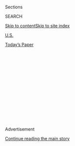 <div id="app">

<div>

<div>

<div>

<div class="NYTAppHideMasthead css-1q2w90k e1suatyy0">

<div class="section css-ui9rw0 e1suatyy2">

<div class="css-eph4ug er09x8g0">

<div class="css-6n7j50">

</div>

<span class="css-1dv1kvn">Sections</span>

<div class="css-10488qs">

<span class="css-1dv1kvn">SEARCH</span>

</div>

[Skip to content](#site-content)[Skip to site
index](#site-index)

</div>

<div id="masthead-section-label" class="css-1wr3we4 eaxe0e00">

[U.S.](https://www.nytimes.com/section/us)

</div>

<div class="css-10698na e1huz5gh0">

</div>

</div>

<div id="masthead-bar-one" class="section hasLinks css-15hmgas e1csuq9d3">

<div class="css-uqyvli e1csuq9d0">

</div>

<div class="css-1uqjmks e1csuq9d1">

</div>

<div class="css-9e9ivx">

[](https://myaccount.nytimes.com/auth/login?response_type=cookie&client_id=vi)

</div>

<div class="css-1bvtpon e1csuq9d2">

[Today’s
Paper](https://www.nytimes.com/section/todayspaper)

</div>

</div>

</div>

</div>

<div data-aria-hidden="false">

<div id="site-content" data-role="main">

<div>

<div class="css-1aor85t" style="opacity:0.000000001;z-index:-1;visibility:hidden">

<div class="css-1hqnpie">

<div class="css-epjblv">

<span class="css-17xtcya">[U.S.](/section/us)</span><span class="css-x15j1o">|</span><span class="css-fwqvlz">‘I’m
the Shooter’: El Paso Suspect Confessed to Targeting Mexicans, Police
Say</span>

</div>

<div class="css-k008qs">

<div class="css-1iwv8en">

<span class="css-18z7m18"></span>

<div>

</div>

</div>

<span class="css-1n6z4y">https://nyti.ms/2OOCdG8</span>

<div class="css-1705lsu">

<div class="css-4xjgmj">

<div class="css-4skfbu" data-role="toolbar" data-aria-label="Social Media Share buttons, Save button, and Comments Panel with current comment count" data-testid="share-tools">

  - 
  - 
  - 
  - 
    
    <div class="css-6n7j50">
    
    </div>

  - 

</div>

</div>

</div>

</div>

</div>

</div>

<div id="NYT_TOP_BANNER_REGION" class="css-13pd83m">

</div>

<div id="top-wrapper" class="css-1sy8kpn">

<div id="top-slug" class="css-l9onyx">

Advertisement

</div>

[Continue reading the main
story](#after-top)

<div class="ad top-wrapper" style="text-align:center;height:100%;display:block;min-height:250px">

<div id="top" class="place-ad" data-position="top" data-size-key="top">

</div>

</div>

<div id="after-top">

</div>

</div>

<div>

<div id="sponsor-wrapper" class="css-1hyfx7x">

<div id="sponsor-slug" class="css-19vbshk">

Supported by

</div>

[Continue reading the main
story](#after-sponsor)

<div id="sponsor" class="ad sponsor-wrapper" style="text-align:center;height:100%;display:block">

</div>

<div id="after-sponsor">

</div>

</div>

<div class="css-186x18t">

</div>

<div class="css-ls6wgr ehdk2mb0">

# ‘I’m the Shooter’: El Paso Suspect Confessed to Targeting Mexicans, Police Say

</div>

After waiving his Miranda rights, the suspect said he had used an
AK-47-style rifle to carry out the killings, according to an affidavit.

<div class="css-79elbk" data-testid="photoviewer-wrapper">

<div class="css-z3e15g" data-testid="photoviewer-wrapper-hidden">

</div>

<div class="css-1a48zt4 ehw59r15" data-testid="photoviewer-children">

![<span class="css-16f3y1r e13ogyst0" data-aria-hidden="true">Mourners
gathered at a memorial to the victims in El
Paso.</span><span class="css-cnj6d5 e1z0qqy90" itemprop="copyrightHolder"><span class="css-1ly73wi e1tej78p0">Credit...</span><span><span>Jim
Wilson/The New York
Times</span></span></span>](https://static01.nyt.com/images/2019/08/09/us/09elpaso-affidavit/merlin_158998653_9752b02c-8f1f-41b6-9b89-fc58623bd860-articleLarge.jpg?quality=75&auto=webp&disable=upscale)

</div>

</div>

<div class="css-18e8msd">

<div class="css-vp77d3 epjyd6m0">

<div class="css-1baulvz">

By [<span class="css-1baulvz last-byline" itemprop="name">Nicholas
Bogel-Burroughs</span>](https://www.nytimes.com/by/nicholas-bogel-burroughs)

</div>

</div>

  - Aug. 9,
    2019

  - 
    
    <div class="css-4xjgmj">
    
    <div class="css-d8bdto" data-role="toolbar" data-aria-label="Social Media Share buttons, Save button, and Comments Panel with current comment count" data-testid="share-tools">
    
      - 
      - 
      - 
      - 
        
        <div class="css-6n7j50">
        
        </div>
    
      - 
    
    </div>
    
    </div>

</div>

<div class="css-mdjrty">

[Leer en
español](https://www.nytimes.com/es/2019/08/09/espanol/mundo/el-paso-sospechoso-mexicanos.html "Read in Spanish")

</div>

</div>

<div class="section meteredContent css-1r7ky0e" name="articleBody" itemprop="articleBody">

<div class="css-1fanzo5 StoryBodyCompanionColumn">

<div class="css-53u6y8">

The suspect in the El Paso shooting stepped out of a vehicle with his
hands up and declared “I’m the shooter” when he was arrested minutes
after the massacre at a Walmart that killed 22 people, the police said
in an affidavit filed Friday.

The suspect, Patrick W. Crusius, 21, who is white, also divulged to the
police that he had targeted Mexicans, according to the document, written
by Detective Adrian Garcia of the El Paso Police Department.

While responding to reports of an active shooter on Saturday morning,
the document said, rangers with the Texas Department of Public Safety
saw a vehicle stop at an intersection near the Walmart. It said a man
exited the vehicle and admitted opening fire on customers and employees
in the store.

</div>

</div>

<div class="css-1fanzo5 StoryBodyCompanionColumn">

<div class="css-53u6y8">

After waiving his Miranda rights, Mr. Crusius said he had used an
AK-47-style rifle and brought multiple magazines with him from Allen,
Tex., to carry out the killings, Detective Garcia wrote. Mr. Crusius’
mother had [called the Allen Police
Department](https://www.nytimes.com/2019/08/08/us/el-paso-suspect.html)
in the weeks before the shooting, asking whether her son was mature
enough to handle the rifle he had recently
ordered.

</div>

</div>

<div id="elpasoaffidavit" class="section interactive-content interactive-size-scoop css-174j8de" data-id="100000006655488">

## Read the Affidavit About the El Paso Suspect

The complaint affidavit against the suspect in the mass shooting at an
El Paso Walmart. He told officers that he had been targeting Mexicans.
(PDF, 4 pages, 0.62
MB)

<div class="css-17ih8de interactive-body" data-sourceid="100000006655488">

![4 pages, 0.62
MB](https://int.nyt.com/data/documenthelper/1628-el-paso-affidavit/8b178ce3c1b380ac1b7d/optimized/thumbnail.png)

</div>

</div>

<div class="css-1fanzo5 StoryBodyCompanionColumn">

<div class="css-53u6y8">

The authorities have said that the gunman wrote a [four-page
manifesto](https://www.nytimes.com/2019/08/03/us/patrick-crusius-el-paso-shooter-manifesto.html)
that said he was carrying out the attack in “response to the Hispanic
invasion of Texas.” Latinos around the United States have said they were
deeply shaken by the shooting, the [deadliest attack to target Latinos
in modern American
history](https://www.nytimes.com/2019/08/04/us/el-paso-shooting-mexico-border.html).

Of the victims, seven were Mexican citizens, according to the El Paso
County medical examiner’s office. Fourteen were American and one was
German.

*\[Family members and former classmates of the El Paso suspect are now*
[*searching for warning signs they might have
missed*](https://www.nytimes.com/2019/08/08/us/el-paso-suspect.html)*.\]*

The suspect is facing a state capital murder charge and is being held
without bond. The El Paso prosecutor has vowed to seek the death
penalty, and federal prosecutors are considering charging the suspect
under hate crime statutes, as well as firearm laws that can carry a
death sentence.

</div>

</div>

<div class="css-1fanzo5 StoryBodyCompanionColumn">

<div class="css-53u6y8">

In the affidavit, which was written hours after the massacre, Detective
Garcia wrote that the suspect had been taken to an interview room, where
he agreed to speak with another detective about the shooting. The El
Paso police chief, Greg Allen, previously said that Mr. Crusius
“basically didn’t hold anything back” in interviews with investigators
and had told them he drove for 10 to 11 hours from Allen to El Paso. He
became lost in the border city and drove to the Walmart because he was
hungry, Chief Allen said.

The El Paso killings were one of three shootings in a week that are now
being investigated by federal authorities. A gunman in Dayton, Ohio,
[killed his sibling and eight other
people](https://www.nytimes.com/2019/08/09/us/dayton-shooting-nan-whaley.html)
near a bar, rattling the nation less than 12 hours after the El Paso
killings and drawing renewed calls for a federal ban on assault rifles.

An F.B.I. agent said the Dayton gunman, who was killed by the police,
[had been exploring “violent
ideologies.”](https://www.nytimes.com/2019/08/06/us/mass-shootings.html)
Agents also [opened a domestic terrorism
investigation](https://www.nytimes.com/2019/08/06/us/gilroy-calif-shooting-domestic-terrorism.html)
into a shooting in Gilroy, Calif., after discovering that the gunman,
who killed three people and himself, had made a target list of political
and religious organizations.

The El Paso suspect’s court-appointed lawyer, Mark Stevens, has
previously declined to comment on the charges. He did not immediately
respond to an email on Friday about the reported confession.

The magistrate judge presiding over the case, Penny J. Hamilton, on
Thursday approved a request from Mr. Stevens to appoint a second lawyer,
Joe Aureliano Spencer Jr., to represent the suspect.

</div>

</div>

</div>

<div>

</div>

<div>

</div>

<div>

</div>

<div>

<div id="bottom-wrapper" class="css-1ede5it">

<div id="bottom-slug" class="css-l9onyx">

Advertisement

</div>

[Continue reading the main
story](#after-bottom)

<div id="bottom" class="ad bottom-wrapper" style="text-align:center;height:100%;display:block;min-height:90px">

</div>

<div id="after-bottom">

</div>

</div>

</div>

</div>

</div>

## Site Index

<div>

</div>

## Site Information Navigation

  - [© <span>2020</span> <span>The New York Times
    Company</span>](https://help.nytimes.com/hc/en-us/articles/115014792127-Copyright-notice)

<!-- end list -->

  - [NYTCo](https://www.nytco.com/)
  - [Contact
    Us](https://help.nytimes.com/hc/en-us/articles/115015385887-Contact-Us)
  - [Work with us](https://www.nytco.com/careers/)
  - [Advertise](https://nytmediakit.com/)
  - [T Brand Studio](http://www.tbrandstudio.com/)
  - [Your Ad
    Choices](https://www.nytimes.com/privacy/cookie-policy#how-do-i-manage-trackers)
  - [Privacy](https://www.nytimes.com/privacy)
  - [Terms of
    Service](https://help.nytimes.com/hc/en-us/articles/115014893428-Terms-of-service)
  - [Terms of
    Sale](https://help.nytimes.com/hc/en-us/articles/115014893968-Terms-of-sale)
  - [Site
    Map](https://spiderbites.nytimes.com)
  - [Help](https://help.nytimes.com/hc/en-us)
  - [Subscriptions](https://www.nytimes.com/subscription?campaignId=37WXW)

</div>

</div>

</div>

</div>
